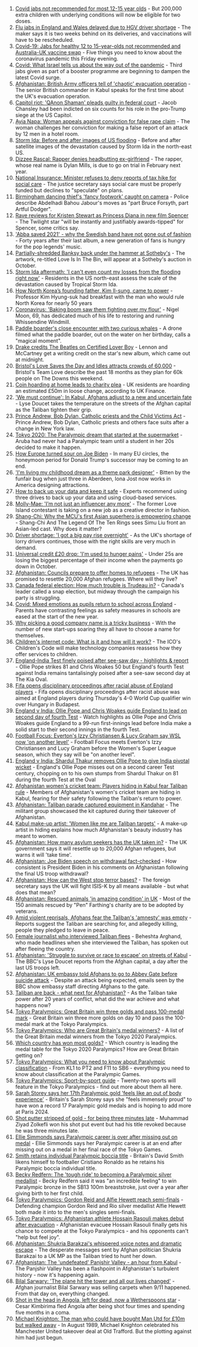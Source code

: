 1. [Covid jabs not recommended for most 12-15 year olds](https://www.bbc.co.uk/news/health-58438669?at_medium=RSS&at_campaign=KARANGA) - But 200,000 extra children with underlying conditions will now be eligible for two doses.
2. [Flu jabs in England and Wales delayed due to HGV driver shortage](https://www.bbc.co.uk/news/business-58442611?at_medium=RSS&at_campaign=KARANGA) - The maker says it is two weeks behind on its deliveries, and vaccinations will have to be rescheduled.
3. [Covid-19: Jabs for healthy 12 to 15-year-olds not recommended and Australia-UK vaccine swap](https://www.bbc.co.uk/news/uk-58440649?at_medium=RSS&at_campaign=KARANGA) - Five things you need to know about the coronavirus pandemic this Friday evening.
4. [Covid: What Israel tells us about the way out of the pandemic](https://www.bbc.co.uk/news/health-58432776?at_medium=RSS&at_campaign=KARANGA) - Third jabs given as part of a booster programme are beginning to dampen the latest Covid surge.
5. [Afghanistan: British Army officers tell of 'chaotic' evacuation operation](https://www.bbc.co.uk/news/world-asia-58437673?at_medium=RSS&at_campaign=KARANGA) - The senior British commander in Kabul speaks for the first time about the UK's evacuation operation.
6. [Capitol riot: 'QAnon Shaman' pleads guilty in federal court](https://www.bbc.co.uk/news/world-us-canada-58441174?at_medium=RSS&at_campaign=KARANGA) - Jacob Chansley had been indicted on six counts for his role in the pro-Trump siege at the US Capitol.
7. [Ayia Napa: Woman appeals against conviction for false rape claim](https://www.bbc.co.uk/news/uk-england-derbyshire-58436404?at_medium=RSS&at_campaign=KARANGA) - The woman challenges her conviction for making a false report of an attack by 12 men in a hotel room.
8. [Storm Ida: Before and after images of US flooding](https://www.bbc.co.uk/news/world-us-canada-58434171?at_medium=RSS&at_campaign=KARANGA) - Before and after satellite images of the devastation caused by Storm Ida in the north-east US.
9. [Dizzee Rascal: Rapper denies headbutting ex-girlfriend](https://www.bbc.co.uk/news/uk-england-london-58438094?at_medium=RSS&at_campaign=KARANGA) - The rapper, whose real name is Dylan Mills, is due to go on trial in February next year.
10. [National Insurance: Minister refuses to deny reports of tax hike for social care](https://www.bbc.co.uk/news/uk-politics-58430364?at_medium=RSS&at_campaign=KARANGA) - The justice secretary says social care must be properly funded but declines to "speculate" on plans.
11. [Birmingham dancing thief's 'fancy footwork' caught on camera](https://www.bbc.co.uk/news/uk-england-birmingham-58435541?at_medium=RSS&at_campaign=KARANGA) - Police describe Abdelhadi Bahou Jabour's moves as "part Bruce Forsyth, part Artful Dodger".
12. [Rave reviews for Kristen Stewart as Princess Diana in new film Spencer](https://www.bbc.co.uk/news/entertainment-arts-58438955?at_medium=RSS&at_campaign=KARANGA) - The Twilight star "will be instantly and justifiably awards-tipped" for Spencer, some critics say.
13. ['Abba saved 2021' - why the Swedish band have not gone out of fashion](https://www.bbc.co.uk/news/entertainment-arts-58433351?at_medium=RSS&at_campaign=KARANGA) - Forty years after their last album, a new generation of fans is hungry for the pop legends' music.
14. [Partially-shredded Banksy back under the hammer at Sotheby's](https://www.bbc.co.uk/news/uk-england-bristol-58433852?at_medium=RSS&at_campaign=KARANGA) - The artwork, re-titled Love Is In The Bin, will appear at a Sotheby's auction in October.
15. [Storm Ida aftermath: 'I can't even count my losses from the flooding right now'](https://www.bbc.co.uk/news/world-us-canada-58432047?at_medium=RSS&at_campaign=KARANGA) - Residents in the US north-east assess the scale of the devastation caused by Tropical Storm Ida.
16. [How North Korea’s founding father, Kim Il-sung, came to power](https://www.bbc.co.uk/news/stories-58422385?at_medium=RSS&at_campaign=KARANGA) - Professor Kim Hyung-suk had breakfast with the man who would rule North Korea for nearly 50 years
17. [Coronavirus: 'Baking boom saw them fighting over my flour'](https://www.bbc.co.uk/news/uk-england-leicestershire-58358636?at_medium=RSS&at_campaign=KARANGA) - Nigel Moon, 69, has dedicated much of his life to restoring and running Whissendine Windmill.
18. [Paddle boarder's close encounter with two curious whales](https://www.bbc.co.uk/news/world-latin-america-58430264?at_medium=RSS&at_campaign=KARANGA) - A drone filmed what the paddle boarder, out on the water on her birthday, calls a "magical moment".
19. [Drake credits The Beatles on Certified Lover Boy](https://www.bbc.co.uk/news/entertainment-arts-58433024?at_medium=RSS&at_campaign=KARANGA) - Lennon and McCartney get a writing credit on the star's new album, which came out at midnight.
20. [Bristol's Love Saves the Day and Idles attracts crowds of 60,000](https://www.bbc.co.uk/news/uk-england-bristol-58398648?at_medium=RSS&at_campaign=KARANGA) - Bristol's Team Love describe the past 18 months as they plan for 60k people on The Downs this weekend.
21. [Coin hoarding at home leads to charity plea](https://www.bbc.co.uk/news/business-58421192?at_medium=RSS&at_campaign=KARANGA) - UK residents are hoarding an estimated £50m in loose change, according to UK Finance.
22. ['We must continue': In Kabul, Afghans adjust to a new and uncertain fate](https://www.bbc.co.uk/news/world-asia-58437713?at_medium=RSS&at_campaign=KARANGA) - Lyse Doucet takes the temperature on the streets of the Afghan capital as the Taliban tighten their grip.
23. [Prince Andrew, Bob Dylan, Catholic priests and the Child Victims Act](https://www.bbc.co.uk/news/world-us-canada-58322592?at_medium=RSS&at_campaign=KARANGA) - Prince Andrew, Bob Dylan, Catholic priests and others face suits after a change in New York law.
24. [Tokyo 2020: The Paralympic dream that started at the supermarket](https://www.bbc.co.uk/news/disability-57837062?at_medium=RSS&at_campaign=KARANGA) - Aruba had never had a Paralympic team until a student in her 20s decided to make it happen.
25. [How Europe turned sour on Joe Biden](https://www.bbc.co.uk/news/world-europe-58416848?at_medium=RSS&at_campaign=KARANGA) - In many EU circles, the honeymoon period for Donald Trump's successor may be coming to an end.
26. ['I'm living my childhood dream as a theme park designer'](https://www.bbc.co.uk/news/uk-scotland-north-east-orkney-shetland-58308830?at_medium=RSS&at_campaign=KARANGA) - Bitten by the funfair bug when just three in Aberdeen, Iona Jost now works in America designing attractions.
27. [How to back up your data and keep it safe](https://www.bbc.co.uk/news/business-58050387?at_medium=RSS&at_campaign=KARANGA) - Experts recommend using three drives to back up your data and using cloud-based services.
28. [Molly-Mae: 'I’m not just an influencer any more'](https://www.bbc.co.uk/news/newsbeat-58409888?at_medium=RSS&at_campaign=KARANGA) - The former Love Island contestant is taking on a new job as a creative director in fashion.
29. [Shang-Chi: Why the MCU's first Asian superhero is empowering change](https://www.bbc.co.uk/news/entertainment-arts-58361669?at_medium=RSS&at_campaign=KARANGA) - Shang-Chi And The Legend Of The Ten Rings sees Simu Liu front an Asian-led cast. Why does it matter?
30. [Driver shortage: 'I got a big pay rise overnight'](https://www.bbc.co.uk/news/business-58394903?at_medium=RSS&at_campaign=KARANGA) - As the UK's shortage of lorry drivers continues, those with the right skills are very much in demand.
31. [Universal credit £20 drop: 'I'm used to hunger pains'](https://www.bbc.co.uk/news/newsbeat-58186978?at_medium=RSS&at_campaign=KARANGA) - Under 25s are losing the biggest percentage of their income when the payments go down in October.
32. [Afghanistan: Councils prepare to offer homes to refugees](https://www.bbc.co.uk/news/uk-politics-58426788?at_medium=RSS&at_campaign=KARANGA) - The UK has promised to resettle 20,000 Afghan refugees. Where will they live?
33. [Canada federal election: How much trouble is Trudeau in?](https://www.bbc.co.uk/news/world-us-canada-58389802?at_medium=RSS&at_campaign=KARANGA) - Canada's leader called a snap election, but midway through the campaign his party is struggling.
34. [Covid: Mixed emotions as pupils return to school across England](https://www.bbc.co.uk/news/education-58394420?at_medium=RSS&at_campaign=KARANGA) - Parents have contrasting feelings as safety measures in schools are eased at the start of the new year.
35. [Why picking a good company name is a tricky business](https://www.bbc.co.uk/news/business-58395924?at_medium=RSS&at_campaign=KARANGA) - With the number of new start-ups soaring they all have to choose a name for themselves.
36. [Children's internet code: What is it and how will it work?](https://www.bbc.co.uk/news/technology-58396004?at_medium=RSS&at_campaign=KARANGA) - The ICO's Children's Code will make technology companies reassess how they offer services to children.
37. [England-India Test finely poised after see-saw day - highlights & report](https://www.bbc.co.uk/sport/cricket/58441416?at_medium=RSS&at_campaign=KARANGA) - Ollie Pope strikes 81 and Chris Woakes 50 but England's fourth Test against India remains tantalisingly poised after a see-saw second day at The Kia Oval.
38. [Fifa opens disciplinary proceedings after racial abuse of England players](https://www.bbc.co.uk/sport/football/58432092?at_medium=RSS&at_campaign=KARANGA) - Fifa opens disciplinary proceedings after racist abuse was aimed at England players during Thursday's 4-0 World Cup qualifier win over Hungary in Budapest.
39. [England v India: Ollie Pope and Chris Woakes guide England to lead on second day of fourth Test](https://www.bbc.co.uk/sport/av/cricket/58440844?at_medium=RSS&at_campaign=KARANGA) - Watch highlights as Ollie Pope and Chris Woakes guide England to a 99-run first-innings lead before India make a solid start to their second innings in the fourth Test.
40. [Football Focus: Everton's Izzy Christiansen & Lucy Graham say WSL now 'on another level'](https://www.bbc.co.uk/sport/av/football/58436182?at_medium=RSS&at_campaign=KARANGA) - Football Focus meets Everton's Izzy Christiansen and Lucy Graham before the Women's Super League season, which they say will be "on another level".
41. [England v India: Shardul Thakur removes Ollie Pope to give India pivotal wicket](https://www.bbc.co.uk/sport/av/cricket/58440841?at_medium=RSS&at_campaign=KARANGA) - England's Ollie Pope misses out on a second career Test century, chopping on to his own stumps from Shardul Thakur on 81 during the fourth Test at the Oval
42. [Afghanistan women's cricket team: Players hiding in Kabul fear Taliban rule](https://www.bbc.co.uk/sport/cricket/58396310?at_medium=RSS&at_campaign=KARANGA) - Members of Afghanistan's women's cricket team are hiding in Kabul, fearing for their safety following the Taliban's return to power.
43. [Afghanistan: Taliban parade captured equipment in Kandahar](https://www.bbc.co.uk/news/world-asia-58413817?at_medium=RSS&at_campaign=KARANGA) - The militant group showcased the kit captured during their takeover of Afghanistan.
44. [Kabul make-up artist: 'Women like me are Taliban targets'](https://www.bbc.co.uk/news/stories-58388333?at_medium=RSS&at_campaign=KARANGA) - A make-up artist in hiding explains how much Afghanistan's beauty industry has meant to women.
45. [Afghanistan: How many asylum seekers has the UK taken in?](https://www.bbc.co.uk/news/uk-58245684?at_medium=RSS&at_campaign=KARANGA) - The UK government says it will resettle up to 20,000 Afghan refugees, but warns it will 'take time'.
46. [Afghanistan: Joe Biden speech on withdrawal fact-checked](https://www.bbc.co.uk/news/58412530?at_medium=RSS&at_campaign=KARANGA) - How consistent is President Biden in his comments on Afghanistan following the final US troop withdrawal?
47. [Afghanistan: How can the West stop terror bases?](https://www.bbc.co.uk/news/uk-58395371?at_medium=RSS&at_campaign=KARANGA) - The foreign secretary says the UK will fight ISIS-K by all means available - but what does that mean?
48. [Afghanistan: Rescued animals 'in amazing condition' in UK](https://www.bbc.co.uk/news/uk-england-essex-58409613?at_medium=RSS&at_campaign=KARANGA) - Most of the 150 animals rescued by "Pen" Farthing's charity are to be adopted by veterans.
49. [Amid violent reprisals, Afghans fear the Taliban's 'amnesty' was empty](https://www.bbc.co.uk/news/world-asia-58395954?at_medium=RSS&at_campaign=KARANGA) - Reports suggest the Taliban are searching for, and allegedly killing, people they pledged to leave in peace.
50. [Female journalist who interviewed Taliban flees](https://www.bbc.co.uk/news/world-58401364?at_medium=RSS&at_campaign=KARANGA) - Beheshta Arghand, who made headlines when she interviewed the Taliban, has spoken out after fleeing the country.
51. [Afghanistan: 'Struggle to survive or race to escape' on streets of Kabul](https://www.bbc.co.uk/news/world-asia-58393245?at_medium=RSS&at_campaign=KARANGA) - The BBC's Lyse Doucet reports from the Afghan capital, a day after the last US troops left.
52. [Afghanistan: UK embassy told Afghans to go to Abbey Gate before suicide attack](https://www.bbc.co.uk/news/uk-58403047?at_medium=RSS&at_campaign=KARANGA) - Despite an attack being expected, emails seen by the BBC show embassy staff directing Afghans to the gate.
53. [Taliban are back - what next for Afghanistan?](https://www.bbc.co.uk/news/world-asia-49192495?at_medium=RSS&at_campaign=KARANGA) - As the Taliban take power after 20 years of conflict, what did the war achieve and what happens now?
54. [Tokyo Paralympics: Great Britain win three golds and pass 100-medal mark](https://www.bbc.co.uk/sport/disability-sport/58431290?at_medium=RSS&at_campaign=KARANGA) - Great Britain win three more golds on day 10 and pass the 100-medal mark at the Tokyo Paralympics.
55. [Tokyo Paralympics: Who are Great Britain's medal winners?](https://www.bbc.co.uk/sport/disability-sport/58267875?at_medium=RSS&at_campaign=KARANGA) - A list of the Great Britain medal winners from the Tokyo 2020 Paralympics.
56. [Which country has won most golds?](https://www.bbc.co.uk/sport/disability-sport/58267874?at_medium=RSS&at_campaign=KARANGA) - Which country is leading the medal table for the Tokyo 2020 Paralympics? How are Great Britain getting on?
57. [Tokyo Paralympics: What you need to know about Paralympic classification](https://www.bbc.co.uk/sport/disability-sport/57396986?at_medium=RSS&at_campaign=KARANGA) - From KL1 to PT2 and F11 to SB6 - everything you need to know about classification at the Paralympic Games.
58. [Tokyo Paralympics: Sport-by-sport guide](https://www.bbc.co.uk/sport/disability-sport/58228171?at_medium=RSS&at_campaign=KARANGA) - Twenty-two sports will feature in the Tokyo Paralympics - find out more about them all here.
59. [Sarah Storey says her 17th Paralympic gold 'feels like an out of body experience'](https://www.bbc.co.uk/sport/disability-sport/58418157?at_medium=RSS&at_campaign=KARANGA) - Britain's Sarah Storey says she "feels immensely proud" to have won a record 17 Paralympic gold medals and is hoping to add more at Paris 2024.
60. [Shot putter stripped of gold - for being three minutes late](https://www.bbc.co.uk/news/world-asia-58405211?at_medium=RSS&at_campaign=KARANGA) - Muhammad Ziyad Zolkefli won his shot put event but had his title revoked because he was three minutes late.
61. [Ellie Simmonds says Paralympic career is over after missing out on medal](https://www.bbc.co.uk/sport/disability-sport/58419571?at_medium=RSS&at_campaign=KARANGA) - Ellie Simmonds says her Paralympic career is at an end after missing out on a medal in her final race of the Tokyo Games.
62. [Smith retains individual Paralympic boccia title](https://www.bbc.co.uk/sport/disability-sport/58405624?at_medium=RSS&at_campaign=KARANGA) - Britain's David Smith likens himself to footballer Cristiano Ronaldo as he retains his Paralympic boccia individual title.
63. [Becky Redfern: The 'tough ride' to becoming a Paralympic silver medallist](https://www.bbc.co.uk/sport/disability-sport/58411534?at_medium=RSS&at_campaign=KARANGA) - Becky Redfern said it was "an incredible feeling" to win Paralympic bronze in the SB13 100m breaststroke, just over a year after giving birth to her first child.
64. [Tokyo Paralympics: Gordon Reid and Alfie Hewett reach semi-finals](https://www.bbc.co.uk/sport/disability-sport/58405628?at_medium=RSS&at_campaign=KARANGA) - Defending champion Gordon Reid and Rio silver medallist Alfie Hewett both made it into to the men's singles semi-finals.
65. [Tokyo Paralympics: Afghanistan athlete Hossain Rasouli makes debut after evacuation](https://www.bbc.co.uk/sport/disability-sport/58394964?at_medium=RSS&at_campaign=KARANGA) - Afghanistan evacuee Hossain Rasouli finally gets his chance to compete at the Tokyo Paralympics - and his opponents can't "help but feel joy".
66. [Afghanistan: Shukria Barakzai's whispered voice notes and dramatic escape](https://www.bbc.co.uk/news/world-asia-58345901?at_medium=RSS&at_campaign=KARANGA) - The desperate messages sent by Afghan politician Shukria Barakzai to a UK MP as the Taliban tried to hunt her down.
67. [Afghanistan: The 'undefeated' Panjshir Valley - an hour from Kabul](https://www.bbc.co.uk/news/world-asia-58329527?at_medium=RSS&at_campaign=KARANGA) - The Panjshir Valley has been a flashpoint in Afghanistan's turbulent history - now it's happening again.
68. [Bilal Sarwary: 'The plane hit the tower and all our lives changed'](https://www.bbc.co.uk/news/world-south-asia-58071592?at_medium=RSS&at_campaign=KARANGA) - Afghan journalist Bilal Sarwary was selling carpets when 9/11 happened. From that day on, everything changed.
69. [Shot in the head in Angola, left for dead, now a Wetherspoons star](https://www.bbc.co.uk/news/uk-58266180?at_medium=RSS&at_campaign=KARANGA) - Cesar Kimbirima fled Angola after being shot four times and spending five months in a coma.
70. [Michael Knighton: The man who could have bought Man Utd for £10m but walked away](https://www.bbc.co.uk/sport/football/58233755?at_medium=RSS&at_campaign=KARANGA) - In August 1989, Michael Knighton celebrated his Manchester United takeover deal at Old Trafford. But the plotting against him had just begun.
